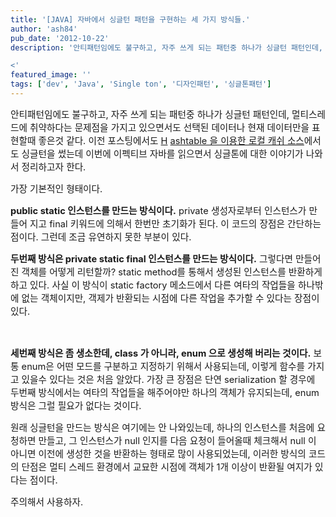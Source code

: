 ```yaml
---
title: '[JAVA] 자바에서 싱글턴 패턴을 구현하는 세 가지 방식들.'
author: 'ash84'
pub_date: '2012-10-22'
description: '안티패턴임에도 불구하고, 자주 쓰게 되는 패턴중 하나가 싱글턴 패턴인데, 멀티스레드에 취약하다는 문제점을 가지고 있으면서도 선택된 데이터나 현재 데이터만을 표현할때 좋은것 같다. 이전 포스팅에서도 [H](http://ash84.tistory.com/762) [ashtable 을 이용한 로컬 캐쉬 소스](http://ash84.tistory.com/762)에서도 싱글턴을 썼는데 이번에 이펙티브 자바를 읽으면서 싱글톤에 대한 이야기가 나와서 정리하고자 한다. 

<'
featured_image: ''
tags: ['dev', 'Java', 'Single ton', '디자인패턴', '싱글톤패턴']
---
```



<span style="font-size: 11pt; ">안티패턴임에도 불구하고, 자주 쓰게 되는 패턴중 하나가 싱글턴 패턴인데, 멀티스레드에 취약하다는 문제점을 가지고 있으면서도 선택된 데이터나 현재 데이터만을 표현할때 좋은것 같다. 이전 포스팅에서도 [H](http://ash84.tistory.com/762) [ashtable 을 이용한 로컬 캐쉬 소스](http://ash84.tistory.com/762)에서도 싱글턴을 썼는데 이번에 이펙티브 자바를 읽으면서 싱글톤에 대한 이야기가 나와서 정리하고자 한다. </span>

<span style="font-size: 11pt; ">가장 기본적인 형태이다. </span>

<script src="https://gist.github.com/3918482.js"></script>

<span style="font-size: 11pt; ">**public static 인스턴스를 만드는 방식이다.** private 생성자로부터 인스턴스가 만들어 지고 final 키워드에 의해서 한번만 초기화가 된다. 이 코드의 장점은 간단하는 점이다. 그런데 조금 유연하지 못한 부분이 있다. </span>

<span style="font-size: 11pt; ">**두번째 방식은 private static final 인스턴스를 만드는 방식이다.** 그렇다면 만들어진 객체를 어떻게 리턴할까? static method를 통해서 생성된 인스턴스를 반환하게 하고 있다. 사실 이 방식이 static factory 메소드에서 다른 여타의 작업들을 하나밖에 없는 객체이지만, 객제가 반환되는 시점에 다른 작업을 추가할 수 있다는 장점이 있다.</span>

<span style="font-size: 11pt; "> </span>

<script src="https://gist.github.com/3918471.js"></script>

<span style="font-size: 11pt; ">**세번째 방식은 좀 생소한데, class 가 아니라, enum 으로 생성해 버리는 것이다.** 보통 enum은 어떤 모드를 구분하고 지정하기 위해서 사용되는데, 이렇게 함수를 가지고 있을수 있다는 것은 처음 알았다. 가장 큰 장점은 단연 serialization 할 경우에 두번째 방식에서는 여타의 작업들을 해주어야만 하나의 객체가 유지되는데, enum 방식은 그럴 필요가 없다는 것이다. </span>

<script src="https://gist.github.com/3918487.js"></script>

<span style="font-size: 11pt; ">원래 싱글턴을 만드는 방식은 여기에는 안 나와있는데, 하나의 인스턴스를 처음에 요청하면 만들고, 그 인스턴스가 null 인지를 다음 요청이 들어올때 체크해서 null 이 아니면 이전에 생성한 것을 반환하는 형태로 많이 사용되었는데, 이러한 방식의 코드의 단점은 멀티 스레드 환경에서 교묘한 시점에 객체가 1개 이상이 반환될 여지가 있다는 점이다. </span>

<span style="font-size: 11pt; ">주의해서 사용하자. </span>




